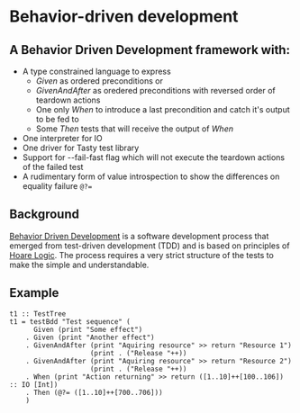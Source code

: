 # Behavior-driven development 

## A Behavior Driven Development framework with:

* A type constrained language to express
  *  *Given* as ordered preconditions or
  *  *GivenAndAfter* as oredered preconditions with reversed order of teardown actions
  *  One only *When* to introduce a last precondition and catch it's output to be fed to
  *  Some *Then* tests that will receive the output of *When* 
* One interpreter for IO
* One driver for Tasty test library
* Support for --fail-fast flag which will not execute the teardown actions of the failed test
* A rudimentary form of value introspection to show the differences on equality failure `@?=`

## Background

[Behavior Driven Development](https://en.wikipedia.org/wiki/Behavior-driven_development) is a software development process that emerged from test-driven development (TDD) and is based on principles of [Hoare Logic](https://en.wikipedia.org/wiki/Hoare_logic). The process requires a very strict structure of the tests to make the simple and understandable.

## Example

```
t1 :: TestTree
t1 = testBdd "Test sequence" (
      Given (print "Some effect")
    . Given (print "Another effect")
    . GivenAndAfter (print "Aquiring resource" >> return "Resource 1")
                    (print . ("Release "++))
    . GivenAndAfter (print "Aquiring resource" >> return "Resource 2")
                    (print . ("Release "++))
    . When (print "Action returning" >> return ([1..10]++[100..106]) :: IO [Int])
    . Then (@?= ([1..10]++[700..706]))
    )
```
